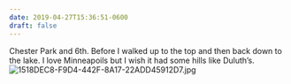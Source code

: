 ```yaml
---
date: 2019-04-27T15:36:51-0600
draft: false
---
```


Chester Park and 6th. Before I walked up to the top and then back down to the lake. I love Minneapoils but I wish it had some hills like Duluth’s. ![1518DEC8-F9D4-442F-8A17-22ADD45912D7.jpg](http://ianwhitney.micro.blog/uploads/2019/46d7292007.jpg)

